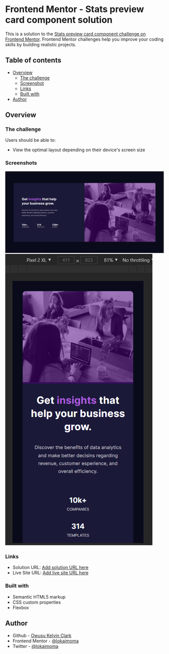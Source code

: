 # Frontend Mentor - Stats preview card component solution

This is a solution to the [Stats preview card component challenge on Frontend Mentor](https://www.frontendmentor.io/challenges/stats-preview-card-component-8JqbgoU62). Frontend Mentor challenges help you improve your coding skills by building realistic projects.

## Table of contents

- [Overview](#overview)
  - [The challenge](#the-challenge)
  - [Screenshot](#screenshots)
  - [Links](#links)
  - [Built with](#built-with)
- [Author](#author)

## Overview

### The challenge

Users should be able to:

- View the optimal layout depending on their device's screen size

### Screenshots

![](./screenshot.png)
![](./screenshot1.png)

### Links

- Solution URL: [Add solution URL here](https://github.com/lokaimoma/stats_preview_card_challenge)
- Live Site URL: [Add live site URL here](https://lokaimoma.github.io/stats_preview_card_challenge/)

### Built with

- Semantic HTML5 markup
- CSS custom properties
- Flexbox

## Author

- Github - [Owusu Kelvin Clark](https://github.com/lokaimoma)
- Frontend Mentor - [@lokaimoma](https://www.frontendmentor.io/profile/lokaimoma)
- Twitter - [@lokaimoma](https://www.twitter.com/lokaimoma)
